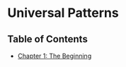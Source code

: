 # Universal Patterns


## Table of Contents

- [Chapter 1: The Beginning](chapter-01-pattern-recognition.md)


